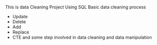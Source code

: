 This is data Cleaning Project
Using SQL
Basic data cleaning process
- Update
- Delete
- Add
- Replace
- CTE
and some step involved in data cleaning and data manipulation
